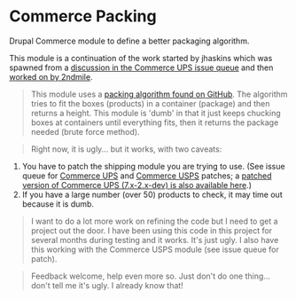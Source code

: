 # Commerce Packing

Drupal Commerce module to define a better packaging algorithm.

This module is a continuation of the work started by jhaskins which was spawned from a [discussion in the Commerce UPS issue queue](https://www.drupal.org/node/1548986) and then [worked on by 2ndmile](https://www.drupal.org/sandbox/2ndmile/2290689).

>This module uses a [packing algorithm found on GitHub](https://github.com/mdeboer/php-laff). The algorithm tries to fit the boxes (products) in a container (package) and then returns a height. This module is 'dumb' in that it just keeps chucking boxes at containers until everything fits, then it returns the package needed (brute force method).

>Right now, it is ugly... but it works, with two caveats:

1. You have to patch the shipping module you are trying to use. (See issue queue for [Commerce UPS](https://www.drupal.org/node/2290705) and [Commerce USPS](https://www.drupal.org/node/2290715) patches; a [patched version of Commerce UPS (7.x-2.x-dev) is also available here](https://github.com/laryn/commerce_ups).)
2. If you have a large number (over 50) products to check, it may time out because it is dumb.

> I want to do a lot more work on refining the code but I need to get a project out the door. I have been using this code in this project for several months during testing and it works. It's just ugly. I also have this working with the Commerce USPS module (see issue queue for patch).

> Feedback welcome, help even more so. Just don't do one thing... don't tell me it's ugly. I already know that!
